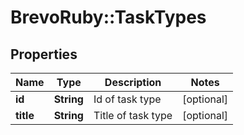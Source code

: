 # BrevoRuby::TaskTypes

## Properties
Name | Type | Description | Notes
------------ | ------------- | ------------- | -------------
**id** | **String** | Id of task type | [optional] 
**title** | **String** | Title of task type | [optional] 



